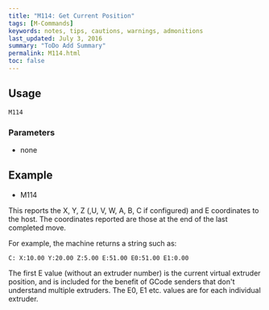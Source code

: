 ```yaml
---
title: "M114: Get Current Position" 
tags: [M-Commands]
keywords: notes, tips, cautions, warnings, admonitions
last_updated: July 3, 2016
summary: "ToDo Add Summary"
permalink: M114.html
toc: false
---
```



## Usage ##
```
M114
```

### Parameters ###
+ none

## Example ##

+ M114

This reports the X, Y, Z (,U, V, W, A, B, C if configured) and E coordinates to the host. 
The coordinates reported are those at the end of the last completed move.

For example, the machine returns a string such as:

```
C: X:10.00 Y:20.00 Z:5.00 E:51.00 E0:51.00 E1:0.00
```

The first E value (without an extruder number) is the current virtual extruder position, and is included for the benefit of GCode senders that don't understand multiple extruders. The E0, E1 etc. values are for each individual extruder.
